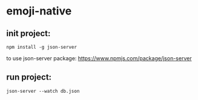 # emoji-native

## init project:
`npm install -g json-server`

to use json-server package:
https://www.npmjs.com/package/json-server

## run project:

`json-server --watch db.json`
